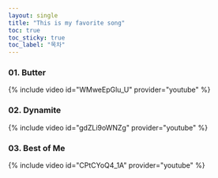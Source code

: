 ```yaml
---
layout: single
title: "This is my favorite song"
toc: true
toc_sticky: true
toc_label: "목차"
---
```


### 01. Butter
{% include video id="WMweEpGlu_U" provider="youtube" %}

### 02. Dynamite
{% include video id="gdZLi9oWNZg" provider="youtube" %}

### 03. Best of Me
{% include video id="CPtCYoQ4_1A" provider="youtube" %}

